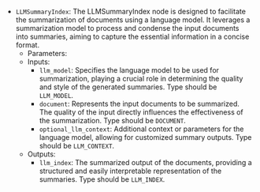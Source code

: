 - `LLMSummaryIndex`: The LLMSummaryIndex node is designed to facilitate the summarization of documents using a language model. It leverages a summarization model to process and condense the input documents into summaries, aiming to capture the essential information in a concise format.
    - Parameters:
    - Inputs:
        - `llm_model`: Specifies the language model to be used for summarization, playing a crucial role in determining the quality and style of the generated summaries. Type should be `LLM_MODEL`.
        - `document`: Represents the input documents to be summarized. The quality of the input directly influences the effectiveness of the summarization. Type should be `DOCUMENT`.
        - `optional_llm_context`: Additional context or parameters for the language model, allowing for customized summary outputs. Type should be `LLM_CONTEXT`.
    - Outputs:
        - `llm_index`: The summarized output of the documents, providing a structured and easily interpretable representation of the summaries. Type should be `LLM_INDEX`.
